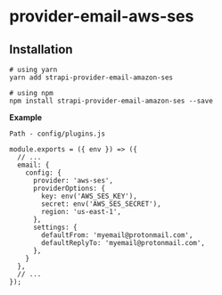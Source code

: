 # provider-email-aws-ses


## Installation
```
# using yarn
yarn add strapi-provider-email-amazon-ses

# using npm
npm install strapi-provider-email-amazon-ses --save
```

**Example**

<code>Path - config/plugins.js</code> 

```
module.exports = ({ env }) => ({
  // ...
  email: {
    config: {
      provider: 'aws-ses',
      providerOptions: {
        key: env('AWS_SES_KEY'),
        secret: env('AWS_SES_SECRET'),
        region: 'us-east-1',
      },
      settings: {
        defaultFrom: 'myemail@protonmail.com',
        defaultReplyTo: 'myemail@protonmail.com',
      },
    }
  },
  // ...
});
```

